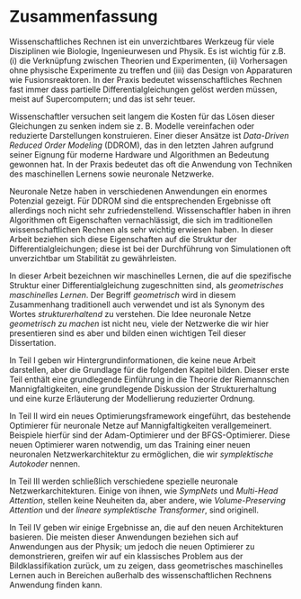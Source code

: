 # Zusammenfassung

Wissenschaftliches Rechnen ist ein unverzichtbares Werkzeug für viele Disziplinen wie Biologie, Ingenieurwesen und Physik. Es ist wichtig für z.B. (i) die Verknüpfung zwischen Theorien und Experimenten, (ii) Vorhersagen ohne physische Experimente zu treffen und (iii) das Design von Apparaturen wie Fusionsreaktoren. In der Praxis bedeutet wissenschaftliches Rechnen fast immer dass partielle Differentialgleichungen gelöst werden müssen, meist auf Supercomputern; und das ist sehr teuer. 

Wissenschaftler versuchen seit langem die Kosten für das Lösen dieser Gleichungen zu senken indem sie z. B. Modelle vereinfachen oder reduzierte Darstellungen konstruieren. Einer dieser Ansätze ist *Data-Driven Reduced Order Modeling* (DDROM), das in den letzten Jahren aufgrund seiner Eignung für moderne Hardware und Algorithmen an Bedeutung gewonnen hat. In der Praxis bedeutet das oft die Anwendung von Techniken des maschinellen Lernens sowie neuronale Netzwerke.

Neuronale Netze haben in verschiedenen Anwendungen ein enormes Potenzial gezeigt. Für DDROM sind die entsprechenden Ergebnisse oft allerdings noch nicht sehr zufriedenstellend. Wissenschaftler haben in ihren Algorithmen oft Eigenschaften vernachlässigt, die sich im traditionellen wissenschaftlichen Rechnen als sehr wichtig erwiesen haben. In dieser Arbeit beziehen sich diese Eigenschaften auf die Struktur der Differentialgleichungen; diese ist bei der Durchführung von Simulationen oft unverzichtbar um Stabilität zu gewährleisten.

In dieser Arbeit bezeichnen wir maschinelles Lernen, die auf die spezifische Struktur einer Differentialgleichung zugeschnitten sind, als *geometrisches maschinelles Lernen*. Der Begriff *geometrisch* wird in diesem Zusammenhang traditionell auch verwendet und ist als Synonym des Wortes *strukturerhaltend* zu verstehen. Die Idee neuronale Netze *geometrisch zu machen* ist nicht neu, viele der Netzwerke die wir hier presentieren sind es aber und bilden einen wichtigen Teil dieser Dissertation.

In Teil I geben wir Hintergrundinformationen, die keine neue Arbeit darstellen, aber die Grundlage für die folgenden Kapitel bilden. Dieser erste Teil enthält eine grundlegende Einführung in die Theorie der Riemannschen Mannigfaltigkeiten, eine grundlegende Diskussion der Strukturerhaltung und eine kurze Erläuterung der Modellierung reduzierter Ordnung.

In Teil II wird ein neues Optimierungsframework eingeführt, das bestehende Optimierer für neuronale Netze auf Mannigfaltigkeiten verallgemeinert. Beispiele hierfür sind der Adam-Optimierer und der BFGS-Optimierer. Diese neuen Optimierer waren notwendig, um das Training einer neuen neuronalen Netzwerkarchitektur zu ermöglichen, die wir *symplektische Autokoder* nennen.

In Teil III werden schließlich verschiedene spezielle neuronale Netzwerkarchitekturen. Einige von ihnen, wie *SympNets* und *Multi-Head Attention*, stellen keine Neuheiten da, aber andere, wie *Volume-Preserving Attention* und der *lineare symplektische Transformer*, sind originell.

In Teil IV geben wir einige Ergebnisse an, die auf den neuen Architekturen basieren. Die meisten dieser Anwendungen beziehen sich auf Anwendungen aus der Physik; um jedoch die neuen Optimierer zu demonstrieren, greifen wir auf ein klassisches Problem aus der Bildklassifikation zurück, um zu zeigen, dass geometrisches maschinelles Lernen auch in Bereichen außerhalb des wissenschaftlichen Rechnens Anwendung finden kann.